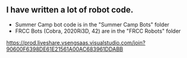 ## I have written a lot of robot code.
 - Summer Camp bot code is in the "Summer Camp Bots" folder
 - FRCC Bots (Cobra, 2020Ri3D, 42) are in the "FRCC Robots" folder

https://prod.liveshare.vsengsaas.visualstudio.com/join?90600F6398DE61E21561A00AC683961DDABB
